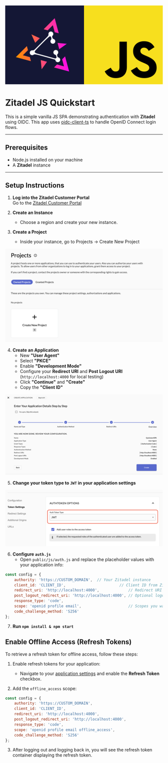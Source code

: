 ![ZitadelJS](assets/zitadel-js.svg)

# Zitadel JS Quickstart

This is a simple vanilla JS SPA demonstrating authentication with **Zitadel** using OIDC.
This app uses [oidc-client-ts](https://github.com/authts/oidc-client-ts) to handle OpenID Connect login flows.

---

## Prerequisites

- Node.js installed on your machine
- A **Zitadel** instance

---

## Setup Instructions

1. **Log into the Zitadel Customer Portal**  
   Go to the [Zitadel Customer Portal](https://zitadel.com/admin/dashboard)

2. **Create an Instance**  
   - Choose a region and create your new instance.

3. **Create a Project**  
   - Inside your instance, go to Projects -> Create New Project

![App Screenshot](assets/new_project.png)

4. **Create an Application**  
   - New **"User Agent"**
   - Select **"PKCE"**
   - Enable **"Development Mode"**
   - Configure your **Redirect URI** and **Post Logout URI** (`http://localhost:4000` for local testing)
   - Click **"Continue"** and **"Create"**
   - Copy the **"Client ID"**

![App Screenshot](assets/new_application.png)

5. **Change your token type to `JWT` in your application settings**  

![App Screenshot](assets/token_settings.png)

6. **Configure `auth.js`**  
   - Open `public/js/auth.js` and replace the placeholder values with your application info:

```js
const config = {
    authority: 'https://CUSTOM_DOMAIN',  // Your Zitadel instance
    client_id: 'CLIENT_ID',                        // Client ID from Zitadel
    redirect_uri: 'http://localhost:4000',             // Redirect URI you set in Zitadel
    post_logout_redirect_uri: 'http://localhost:4000', // Optional logout redirect URL
    response_type: 'code',
    scope: 'openid profile email',                     // Scopes you want
    code_challenge_method: 'S256'
};
```

7. **Run `npm install & npm start`**  

## Enable Offline Access (Refresh Tokens)

To retrieve a refresh token for offline access, follow these steps:

1. Enable refresh tokens for your application:  
   - Navigate to your [application settings](https://zitadel.com/docs/guides/manage/console/applications#application-settings) and enable the **Refresh Token** checkbox.

2. Add the `offline_access` scope:

```js
const config = {
    authority: 'https://CUSTOM_DOMAIN',
    client_id: 'CLIENT_ID',                    
    redirect_uri: 'http://localhost:4000',           
    post_logout_redirect_uri: 'http://localhost:4000',
    response_type: 'code',
    scope: 'openid profile email offline_access',                   
    code_challenge_method: 'S256'
};
```

3. After logging out and logging back in, you will see the refresh token container displaying the refresh token.

